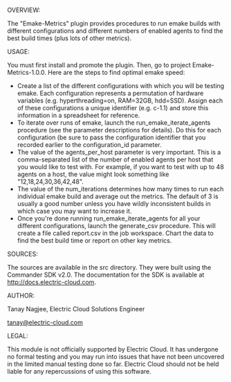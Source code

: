 OVERVIEW:

The "Emake-Metrics" plugin provides procedures to run emake builds with different configurations and different numbers of enabled agents to find the best build times (plus lots of other metrics).

USAGE:

You must first install and promote the plugin. Then, go to project Emake-Metrics-1.0.0. Here are the steps to find optimal emake speed:

* Create a list of the different configurations with which you will be testing emake. Each configuration represents a permutation of hardware variables (e.g. hyperthreading=on, RAM=32GB, hdd=SSD). Assign each of these configurations a unique identifier (e.g. c-1.1) and store this information in a spreadsheet for reference.
* To iterate over runs of emake, launch the run_emake_iterate_agents procedure (see the parameter descriptions for details). Do this for each configuration (be sure to pass the configuration identifier that you recorded earlier to the configuration_id parameter.
* The value of the agents_per_host parameter is very important. This is a comma-separated list of the number of enabled agents per host that you would like to test with. For example, if you want to test with up to 48 agents on a host, the value might look something like "12,18,24,30,36,42,48".
* The value of the num_iterations determines how many times to run each individual emake build and average out the metrics. The default of 3 is usually a good number unless you have wildly inconsistent builds in which case you may want to increase it.
* Once you're done running run_emake_iterate_agents for all your different configurations, launch the generate_csv procedure. This will create a file called report.csv in the job workspace. Chart the data to find the best build time or report on other key metrics.

SOURCES:

The sources are available in the src directory. They were built using the Commander SDK v2.0. The documentation for the SDK is available at http://docs.electric-cloud.com.

AUTHOR:

Tanay Nagjee, Electric Cloud Solutions Engineer

tanay@electric-cloud.com

LEGAL:

This module is not officially supported by Electric Cloud. It has undergone no formal testing and you may run into issues that have not been uncovered in the limited manual testing done so far. Electric Cloud should not be held liable for any repercussions of using this software.